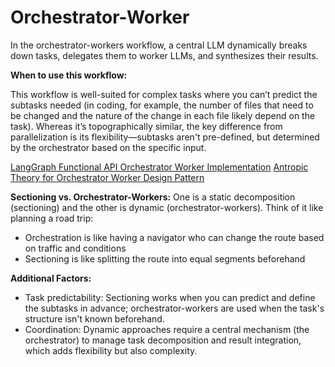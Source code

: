 # Orchestrator-Worker
In the orchestrator-workers workflow, a central LLM dynamically breaks down tasks, delegates them to worker LLMs, and synthesizes their results.

**When to use this workflow:**

This workflow is well-suited for complex tasks where you can’t predict the subtasks needed (in coding, for example, the number of files that need to be changed and the nature of the change in each file likely depend on the task). Whereas it’s topographically similar, the key difference from parallelization is its flexibility—subtasks aren't pre-defined, but determined by the orchestrator based on the specific input.

[LangGraph Functional API Orchestrator Worker Implementation](https://langchain-ai.github.io/langgraph/tutorials/workflows/#orchestrator-worker)
[Antropic Theory for Orchestrator Worker Design Pattern ](https://www.anthropic.com/research/building-effective-agents)


**Sectioning vs. Orchestrator-Workers:** 
One is a static decomposition (sectioning) and the other is dynamic (orchestrator-workers).
Think of it like planning a road trip:
- Orchestration is like having a navigator who can change the route based on traffic and conditions
- Sectioning is like splitting the route into equal segments beforehand

**Additional Factors:**
- Task predictability: Sectioning works when you can predict and define the subtasks in advance; orchestrator-workers are used when the task's structure isn't known beforehand.
- Coordination: Dynamic approaches require a central mechanism (the orchestrator) to manage task decomposition and result integration, which adds flexibility but also complexity.
